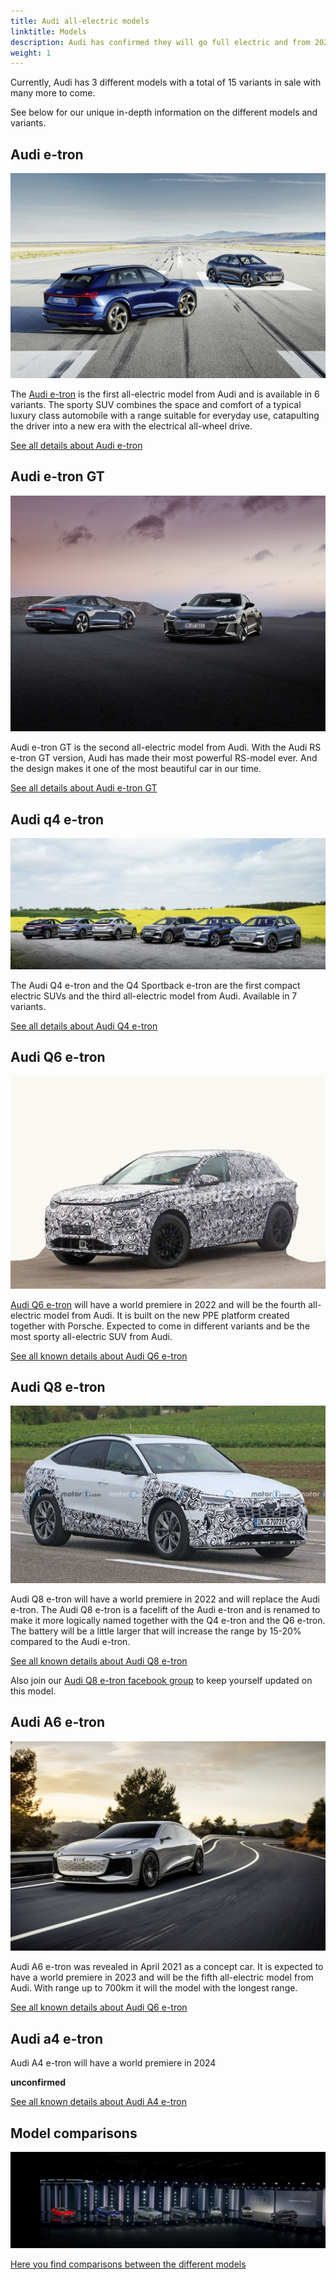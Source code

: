 ```yaml
---
title: Audi all-electric models
linktitle: Models
description: Audi has confirmed they will go full electric and from 2026 only develop all-electric models. Electrichgasgoneaudi.net has all the details about current all-electric models and what we know about the coming models.
weight: 1
---
```





Currently, Audi has 3 different models with a total of 15 variants in sale with many more to come.

See below for our unique in-depth information on the different models and variants.

## Audi e-tron

[![Audi e-tron](e-tron/variants/variants1.jpg)](e-tron/)

The [Audi e-tron](e-tron/) is the first all-electric model from Audi and is available in 6 variants. The sporty SUV combines the space and comfort of a typical luxury class automobile with a range suitable for everyday use, catapulting the driver into a new era with the electrical all-wheel drive.

[See all details about Audi e-tron](e-tron/)

## Audi e-tron GT

[![Audi e-tron](e-tron-gt/variants/variants.jpg)](e-tron-gt/)

Audi e-tron GT is the second all-electric model from Audi. With the Audi RS e-tron GT version, Audi has made their most powerful RS-model ever. And the design makes it one of the most beautiful car in our time.

[See all details about Audi e-tron GT](e-tron-gt/)

## Audi q4 e-tron

[![Audi e-tron](q4-e-tron/variants/variants1.jpg)](q4-e-tron/)

The Audi Q4 e-tron and the Q4 Sportback e-tron are the first compact electric SUVs and the third all-electric model from Audi. Available in 7 variants.

[See all details about Audi Q4 e-tron](q4-e-tron/)

## Audi Q6 e-tron

[![Audi Q6 e-tron](q6-e-tron/prototype1.jpg)](q6-e-tron/) 

[Audi Q6 e-tron](q6-e-tron/) will have a world premiere in 2022 and will be the fourth all-electric model from Audi. It is built on the new PPE platform created together with Porsche. Expected to come in different variants and be the most sporty all-electric SUV from Audi.

[See all known details about Audi Q6 e-tron](q6-e-tron/)

## Audi Q8 e-tron

[![Audi Q8 e-tron](q8-e-tron/q8prototypes.jpg)](q8-e-tron/)

Audi Q8 e-tron will have a world premiere in 2022 and will replace the Audi e-tron. The Audi Q8 e-tron is a facelift of the Audi e-tron and is renamed
to make it more logically named together with the Q4 e-tron and the Q6 e-tron. The battery will be a little larger that will increase the range by 15-20% compared to the Audi e-tron.

[See all known details about Audi Q8 e-tron](q8-e-tron/) 

Also join our [Audi Q8 e-tron facebook group](https://www.facebook.com/groups/1070499437069641) to keep yourself updated on this model.

## Audi A6 e-tron

[![Audi A6 e-tron](a6-e-tron/a6-etron-1.jpg)](a6-e-tron/)

Audi A6 e-tron was revealed in April 2021 as a concept car. It is expected to have a world premiere in 2023 and will be the fifth all-electric model from Audi. With range up to 700km it will the model with the longest range.

[See all known details about Audi Q6 e-tron](a6-e-tron/)

## Audi a4 e-tron

Audi A4 e-tron will have a world premiere in 2024

**unconfirmed**

[See all known details about Audi A4 e-tron](a4-e-tron/)

## Model comparisons

![bilde](models.jpg "Audi all-electric models")

[Here you find comparisons between the different models](comparisons/)